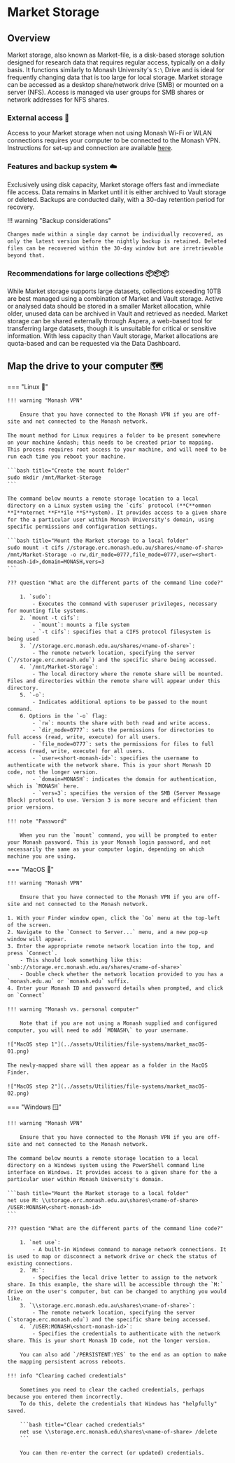 # Market Storage

## Overview

Market storage, also known as Market-file, is a disk-based storage solution designed for research data that requires regular access, typically on a daily basis. It functions similarly to Monash University's `S:\` Drive and is ideal for frequently changing data that is too large for local storage. Market storage can be accessed as a desktop share/network drive (SMB) or mounted on a server (NFS). Access is managed via user groups for SMB shares or network addresses for NFS shares.

### External access 🥷

Access to your Market storage when not using Monash Wi-Fi or WLAN connections requires your computer to be connected to the Monash VPN.
Instructions for set-up and connection are available [here](https://www.monash.edu/esolutions/network/vpn).

### Features and backup system ☁️

Exclusively using disk capacity, Market storage offers fast and immediate file access. Data remains in Market until it is either archived to Vault storage or deleted. Backups are conducted daily, with a 30-day retention period for recovery. 

!!! warning "Backup considerations"

    Changes made within a single day cannot be individually recovered, as only the latest version before the nightly backup is retained. Deleted files can be recovered within the 30-day window but are irretrievable beyond that.

### Recommendations for large collections 📦📦📦

While Market storage supports large datasets, collections exceeding 10TB are best managed using a combination of Market and Vault storage. Active or analysed data should be stored in a smaller Market allocation, while older, unused data can be archived in Vault and retrieved as needed. Market storage can be shared externally through Aspera, a web-based tool for transferring large datasets, though it is unsuitable for critical or sensitive information. With less capacity than Vault storage, Market allocations are quota-based and can be requested via the Data Dashboard.

## Map the drive to your computer 🗺️

=== "Linux 🐧"

    !!! warning "Monash VPN"

        Ensure that you have connected to the Monash VPN if you are off-site and not connected to the Monash network.

    The mount method for Linux requires a folder to be present somewhere on your machine &ndash; this needs to be created prior to mapping.
    This process requires root access to your machine, and will need to be run each time you reboot your machine.

    ```bash title="Create the mount folder"
    sudo mkdir /mnt/Market-Storage
    ```

    The command below mounts a remote storage location to a local directory on a Linux system using the `cifs` protocol (**C**ommon **I**nternet **F**ile **S**ystem). It provides access to a given share for the a particular user within Monash University's domain, using specific permissions and configuration settings.

    ```bash title="Mount the Market storage to a local folder"
    sudo mount -t cifs //storage.erc.monash.edu.au/shares/<name-of-share> /mnt/Market-Storage -o rw,dir_mode=0777,file_mode=0777,user=<short-monash-id>,domain=MONASH,vers=3
    ```

    ??? question "What are the different parts of the command line code?"

        1. `sudo`:
            - Executes the command with superuser privileges, necessary for mounting file systems.
        2. `mount -t cifs`:
            - `mount`: mounts a file system
            - `-t cifs`: specifies that a CIFS protocol filesystem is being used
        3. `//storage.erc.monash.edu.au/shares/<name-of-share>`:
            - The remote network location, specifying the server (`//storage.erc.monash.edu`) and the specific share being accessed.
        4. `/mnt/Market-Storage`:
            - The local directory where the remote share will be mounted. Files and directories within the remote share will appear under this directory.
        5. `-o`:
            - Indicates additional options to be passed to the mount command.
        6. Options in the `-o` flag:
            - `rw`: mounts the share with both read and write access.
            - `dir_mode=0777`: sets the permissions for directories to full access (read, write, execute) for all users.
            - `file_mode=0777`: sets the permissions for files to full access (read, write, execute) for all users.
            - `user=<short-monash-id>`: specifies the username to authenticate with the network share. This is your short Monash ID code, not the longer version.
            - `domain=MONASH`: indicates the domain for authentication, which is `MONASH` here.
            - `vers=3`: specifies the version of the SMB (Server Message Block) protocol to use. Version 3 is more secure and efficient than prior versions.

    !!! note "Password"

        When you run the `mount` command, you will be prompted to enter your Monash password. This is your Monash login password, and not necessarily the same as your computer login, depending on which machine you are using.

=== "MacOS 🍎"

    !!! warning "Monash VPN"

        Ensure that you have connected to the Monash VPN if you are off-site and not connected to the Monash network.

    1. With your Finder window open, click the `Go` menu at the top-left of the screen. 
    2. Navigate to the `Connect to Server...` menu, and a new pop-up window will appear.
    3. Enter the appropriate remote network location into the top, and press `Connect`.
        - This should look something like this: `smb://storage.erc.monash.edu.au/shares/<name-of-share>`
        - Double check whether the network location provided to you has a `monash.edu.au` or `monash.edu` suffix.
    4. Enter your Monash ID and password details when prompted, and click on `Connect`

    !!! warning "Monash vs. personal computer"

        Note that if you are not using a Monash supplied and configured computer, you will need to add `MONASH\` to your username.

    !["MacOS step 1"](../assets/Utilities/file-systems/market_macOS-01.png)

    The newly-mapped share will then appear as a folder in the MacOS Finder.

    !["MacOS step 2"](../assets/Utilities/file-systems/market_macOS-02.png)

=== "Windows 🪟"

    !!! warning "Monash VPN"

        Ensure that you have connected to the Monash VPN if you are off-site and not connected to the Monash network.
    
    The command below mounts a remote storage location to a local directory on a Windows system using the PowerShell command line interface on Windows. It provides access to a given share for the a particular user within Monash University's domain.

    ```bash title="Mount the Market storage to a local folder"
    net use M: \\storage.erc.monash.edu.au\shares\<name-of-share> /USER:MONASH\<short-monash-id>
    ```

    ??? question "What are the different parts of the command line code?"

        1. `net use`:
            - A built-in Windows command to manage network connections. It is used to map or disconnect a network drive or check the status of existing connections.
        2. `M:`:
            - Specifies the local drive letter to assign to the network share. In this example, the share will be accessible through the `M:` drive on the user's computer, but can be changed to anything you would like.
        3. `\\storage.erc.monash.edu.au\shares\<name-of-share>`:
            - The remote network location, specifying the server (`storage.erc.monash.edu`) and the specific share being accessed.
        4. `/USER:MONASH\<short-monash-id>`:
            - Specifies the credentials to authenticate with the network share. This is your short Monash ID code, not the longer version.
        
        You can also add `/PERSISTENT:YES` to the end as an option to make the mapping persistent across reboots.
    
    !!! info "Clearing cached credentials"

        Sometimes you need to clear the cached credentials, perhaps because you entered them incorrectly.
        To do this, delete the credentials that Windows has "helpfully" saved.

        ```bash title="Clear cached credentials"
        net use \\storage.erc.monash.edu\shares\<name-of-share> /delete
        ```

        You can then re-enter the correct (or updated) credentials.